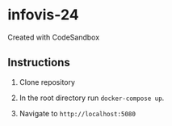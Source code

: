 # infovis-24
Created with CodeSandbox

## Instructions

1. Clone repository

2. In the root directory run `docker-compose up`.

3. Navigate to `http://localhost:5080`